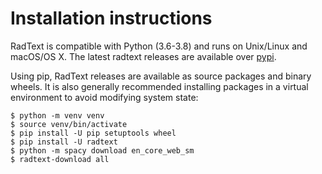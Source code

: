 # Installation instructions

RadText is compatible with Python (3.6-3.8) and runs on Unix/Linux and macOS/OS X. 
The latest radtext releases are available over
[pypi](https://pypi.python.org/pypi/radtext).

Using pip, RadText releases are available as source packages and binary wheels.
It is also generally recommended installing packages in a virtual
environment to avoid modifying system state:

```shell
$ python -m venv venv
$ source venv/bin/activate
$ pip install -U pip setuptools wheel
$ pip install -U radtext
$ python -m spacy download en_core_web_sm
$ radtext-download all
```
